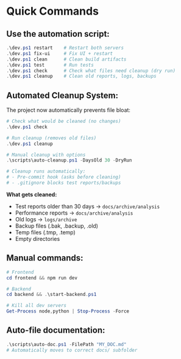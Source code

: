 # Quick Commands

## Use the automation script:

```powershell
.\dev.ps1 restart    # Restart both servers
.\dev.ps1 fix-ui     # Fix UI + restart
.\dev.ps1 clean      # Clean build artifacts
.\dev.ps1 test       # Run tests
.\dev.ps1 check      # Check what files need cleanup (dry run)
.\dev.ps1 cleanup    # Clean old reports, logs, backups
```

## Automated Cleanup System:

The project now automatically prevents file bloat:

```powershell
# Check what would be cleaned (no changes)
.\dev.ps1 check

# Run cleanup (removes old files)
.\dev.ps1 cleanup

# Manual cleanup with options
.\scripts\auto-cleanup.ps1 -DaysOld 30 -DryRun

# Cleanup runs automatically:
# - Pre-commit hook (asks before cleaning)
# - .gitignore blocks test reports/backups
```

**What gets cleaned:**
- Test reports older than 30 days → `docs/archive/analysis`
- Performance reports → `docs/archive/analysis`
- Old logs → `logs/archive`
- Backup files (.bak, .backup, .old)
- Temp files (.tmp, .temp)
- Empty directories

## Manual commands:

```powershell
# Frontend
cd frontend && npm run dev

# Backend
cd backend && .\start-backend.ps1

# Kill all dev servers
Get-Process node,python | Stop-Process -Force
```

## Auto-file documentation:

```powershell
.\scripts\auto-doc.ps1 -FilePath "MY_DOC.md"
# Automatically moves to correct docs/ subfolder
```
